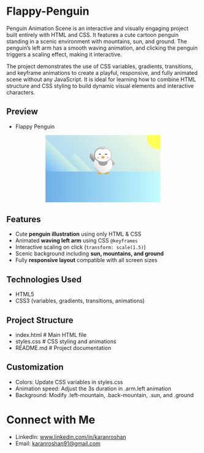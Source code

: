 # Flappy-Penguin
Penguin Animation Scene is an interactive and visually engaging project built entirely with HTML and CSS. It features a cute cartoon penguin standing in a scenic environment with mountains, sun, and ground. The penguin’s left arm has a smooth waving animation, and clicking the penguin triggers a scaling effect, making it interactive.

The project demonstrates the use of CSS variables, gradients, transitions, and keyframe animations to create a playful, responsive, and fully animated scene without any JavaScript. It is ideal for learning how to combine HTML structure and CSS styling to build dynamic visual elements and interactive characters.


## Preview
- Flappy Penguin
<p align="center">
  <img src="https://github.com/Karan-Roshan/Flappy-Penguin/blob/f707e0d1fb4b4d0560b5937ca9a1d32e56cae60c/Photos/Flappy%20Penguin.png" 
       alt="Flappy Penguin" 
       width="300">
</p>


## Features
- Cute **penguin illustration** using only HTML & CSS  
- Animated **waving left arm** using CSS `@keyframes`  
- Interactive scaling on click (`transform: scale(1.5)`)  
- Scenic background including **sun, mountains, and ground**  
- Fully **responsive layout** compatible with all screen sizes  


## Technologies Used
- HTML5  
- CSS3 (variables, gradients, transitions, animations)  


## Project Structure
- index.html       # Main HTML file
- styles.css       # CSS styling and animations
- README.md        # Project documentation


## Customization
- Colors: Update CSS variables in styles.css
- Animation speed: Adjust the 3s duration in .arm.left animation
- Background: Modify .left-mountain, .back-mountain, .sun, and .ground


# Connect with Me
- LinkedIn: www.linkedin.com/in/karanroshan
- Email: karanroshan91@gmail.com
